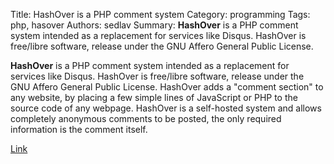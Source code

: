 Title: HashOver is a PHP comment system
Category: programming
Tags: php, hasover
Authors: sedlav
Summary: **HashOver** is a PHP comment system intended as a replacement for services like Disqus. HashOver is free/libre software, release under the GNU Affero General Public License.

**HashOver** is a PHP comment system intended as a replacement for services like Disqus. HashOver is free/libre software, release under the GNU Affero General Public License.  HashOver adds a "comment section" to any website, by placing a few simple lines of JavaScript or PHP to the source code of any webpage. HashOver is a self-hosted system and allows completely anonymous comments to be posted, the only required information is the comment itself.

[Link](https://github.com/jacobwb/hashover-next)
